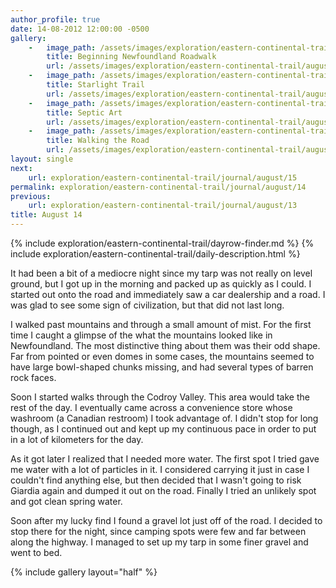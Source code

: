 ```yaml
---
author_profile: true
date: 14-08-2012 12:00:00 -0500
gallery:
    -   image_path: /assets/images/exploration/eastern-continental-trail/august/small/14-1.jpg
        title: Beginning Newfoundland Roadwalk
        url: /assets/images/exploration/eastern-continental-trail/august/large/14-1.jpg
    -   image_path: /assets/images/exploration/eastern-continental-trail/august/small/14-2.jpg
        title: Starlight Trail
        url: /assets/images/exploration/eastern-continental-trail/august/large/14-2.jpg
    -   image_path: /assets/images/exploration/eastern-continental-trail/august/small/14-3.jpg
        title: Septic Art
        url: /assets/images/exploration/eastern-continental-trail/august/large/14-3.jpg
    -   image_path: /assets/images/exploration/eastern-continental-trail/august/small/14-4.jpg
        title: Walking the Road
        url: /assets/images/exploration/eastern-continental-trail/august/large/14-4.jpg
layout: single
next:
    url: exploration/eastern-continental-trail/journal/august/15
permalink: exploration/eastern-continental-trail/journal/august/14
previous:
    url: exploration/eastern-continental-trail/journal/august/13
title: August 14
---
```

{% include exploration/eastern-continental-trail/dayrow-finder.md %}
{% include exploration/eastern-continental-trail/daily-description.html %}

It had been a bit of a mediocre night since my tarp was not really on level ground, but I got up in the morning and packed up as quickly as I could. I started out onto the road and immediately saw a car dealership and a road. I was glad to see some sign of civilization, but that did not last long.

I walked past mountains and through a small amount of mist. For the first time I caught a glimpse of the what the mountains looked like in Newfoundland. The most distinctive thing about them was their odd shape. Far from pointed or even domes in some cases, the mountains seemed to have large bowl-shaped chunks missing, and had several types of barren rock faces.

Soon I started walks through the Codroy Valley. This area would take the rest of the day. I eventually came across a convenience store whose washroom (a Canadian restroom) I took advantage of. I didn't stop for long though, as I continued out and kept up my continuous pace in order to put in a lot of kilometers for the day.

As it got later I realized that I needed more water. The first spot I tried gave me water with a lot of particles in it. I considered carrying it just in case I couldn't find anything else, but then decided that I wasn't going to risk Giardia again and dumped it out on the road. Finally I tried an unlikely spot and got clean spring water.

Soon after my lucky find I found a gravel lot just off of the road. I decided to stop there for the night, since camping spots were few and far between along the highway. I managed to set up my tarp in some finer gravel and went to bed.

{% include gallery layout="half" %}